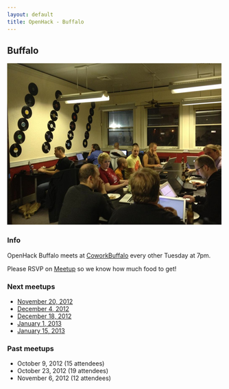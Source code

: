 ```yaml
---
layout: default
title: OpenHack - Buffalo
---
```


## Buffalo

![October 23](/buffalo/october.png)

### Info

OpenHack Buffalo meets at [CoworkBuffalo](http://coworkbuffalo.com) every other Tuesday at 7pm.

Please RSVP on [Meetup](http://www.meetup.com/Western-New-York-Ruby/) so we know how much food to get!

### Next meetups

* [November 20, 2012](http://www.meetup.com/Western-New-York-Ruby/events/86099932/)
* [December 4, 2012](http://www.meetup.com/Western-New-York-Ruby/events/dfqlpdyqqbgb/)
* [December 18, 2012](http://www.meetup.com/Western-New-York-Ruby/events/dfqlpdyqqbxb/)
* [January 1, 2013](http://www.meetup.com/Western-New-York-Ruby/events/dfqlpdyrcbcb/)
* [January 15, 2013](http://www.meetup.com/Western-New-York-Ruby/events/dfqlpdyrcbtb/)

### Past meetups

* October 9, 2012 (15 attendees)
* October 23, 2012 (19 attendees)
* November 6, 2012 (12 attendees)
